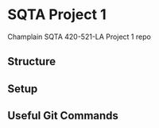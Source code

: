 # SQTA Project 1
Champlain SQTA 420-521-LA Project 1 repo

## Structure

## Setup

## Useful Git Commands